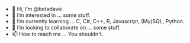 - 👋 Hi, I’m @betadavei
- 👀 I’m interested in ... some stuff.
- 🌱 I’m currently learning ... C, C#, C++, R, Javascript, (My)SQL, Python.
- 💞️ I’m looking to collaborate on ... some stuff.
- 📫 How to reach me ... You shouldn't.
